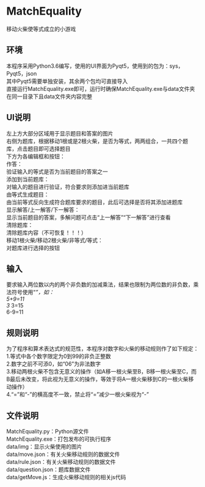 # MatchEquality
移动火柴使等式成立的小游戏

## 环境
本程序采用Python3.6编写，使用的UI界面为Pyqt5，使用到的包为：sys，Pyqt5，json  
其中Pyqt5需要单独安装，其余两个包均可直接导入  
直接运行MatchEquality.exe即可，运行时确保MatchEquality.exe与data文件夹在同一目录下且data文件夹内容完整  

## UI说明
左上方大部分区域用于显示题目和答案的图片  
右侧为题库，根据移动1根或是2根火柴，是否为等式，两两组合，一共四个题库，点击题目即可选择题目  
下方为各编辑框和按钮：  
作答：  
	验证输入的等式是否为当前题目的答案之一  
添加到当前题库：  
	对输入的题目进行验证，符合要求则添加进当前题库  
由等式生成题目：  
	由当前等式反向生成符合题库要求的题目，此后可选择是否将其添加进题库  
显示解答/上一解答/下一解答：  
	显示当前题目的答案，多解问题可点击“上一解答”“下一解答”进行查看  
清除题库：  
	清除题库内容（不可恢复！！！）  
移动1根火柴/移动2根火柴/非等式/等式：  
	对题库进行选择的按钮  

## 输入
要求输入两位数以内的两个非负数的加减乘法，结果也限制为两位数的非负数，乘法符号使用“*”，如：  
5+9=11  
3* 3=15  
6-9=11  

## 规则说明
为了程序和算术表达式的规范性，本程序对数字和火柴的移动规则作了如下规定：  
1.等式中各个数字限定为0到99的非负正整数  
2.数字之前不可添0，如“06”为非法数字  
3.移动两根火柴不包含无意义的操作（如A移一根火柴至B，B移一根火柴至C，而B最后未改变，将此视为无意义的操作，等效于将A一根火柴移到C的一根火柴移动操作）  
4.“=”和“-”的横高度不一致，禁止将“=”减少一根火柴视为“-”  

## 文件说明
MatchEquality.py：Python源文件  
MatchEquality.exe：打包发布的可执行程序  
data/img：显示火柴使用的图片  
data/move.json：有关火柴移动规则的数据文件  
data/rule.json：有关火柴移动规则的数据文件  
data/question.json：题库数据文件  
data/getMove.js：生成火柴移动规则的相关js代码






